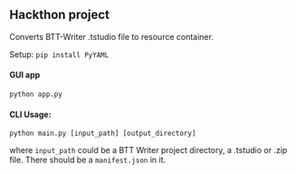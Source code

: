 ## Hackthon project

Converts BTT-Writer .tstudio file to resource container.

Setup: ` pip install PyYAML `


#### GUI app

`python app.py`

#### CLI Usage: 
` python main.py [input_path] [output_directory] `

where `input_path` could be a BTT Writer project directory, a .tstudio or .zip file. There should be a `manifest.json` in it.

